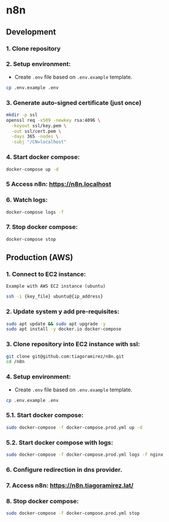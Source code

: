 # n8n

## Development

### 1. Clone repository

### 2. Setup environment:

- Create `.env` file based on `.env.example` template.

```bash
cp .env.example .env
```

### 3. Generate auto-signed certificate (just once)

```bash
mkdir -p ssl
openssl req -x509 -newkey rsa:4096 \
  -keyout ssl/key.pem \
  -out ssl/cert.pem \
  -days 365 -nodes \
  -subj "/CN=localhost"
```

### 4. Start docker compose:

```bash
docker-compose up -d
```

### 5 Access n8n: https://n8n.localhost

### 6. Watch logs:

```bash
docker-compose logs -f
```

### 7. Stop docker compose:

```bash
docker-compose stop
```

## Production (AWS)

### 1. Connect to EC2 instance:

`Example with AWS EC2 instance (ubuntu)`
```bash
ssh -i {key_file} ubuntu@{ip_address}
```

### 2. Update system y add pre-requisites:

```bash
sudo apt update && sudo apt upgrade -y
sudo apt install -y docker.io docker-compose
```

### 3. Clone repository into EC2 instance with ssl:

```bash
git clone git@github.com:tiagoramirez/n8n.git
cd /n8n
```

### 4. Setup environment:

- Create `.env` file based on `.env.example` template.

```bash
cp .env.example .env
```

### 5.1. Start docker compose:

```bash
sudo docker-compose -f docker-compose.prod.yml up -d
```

### 5.2. Start docker compose with logs:

```bash
sudo docker-compose -f docker-compose.prod.yml logs -f nginx
```

### 6. Configure redirection in dns provider.

### 7. Access n8n: https://n8n.tiagoramirez.lat/

### 8. Stop docker compose:

```bash
sudo docker-compose -f docker-compose.prod.yml stop
```